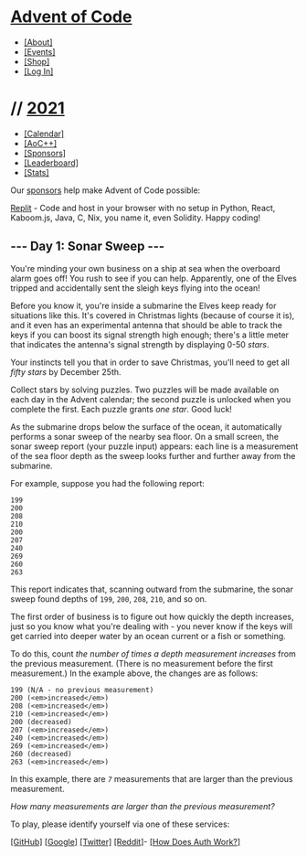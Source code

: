 # [Advent of Code](http://adventofcode.com/)

- [[About]](http://adventofcode.com/2021/about)
- [[Events]](http://adventofcode.com/2021/events)
- [[Shop]](https://teespring.com/stores/advent-of-code)
- [[Log In]](http://adventofcode.com/2021/auth/login)

# // [2021](http://adventofcode.com/2021)

- [[Calendar]](http://adventofcode.com/2021)
- [[AoC++]](http://adventofcode.com/2021/support)
- [[Sponsors]](http://adventofcode.com/2021/sponsors)
- [[Leaderboard]](http://adventofcode.com/2021/leaderboard)
- [[Stats]](http://adventofcode.com/2021/stats)

Our [sponsors](http://adventofcode.com/2021/sponsors) help make Advent of Code possible:

[Replit](https://2021-aoc-templates.util.repl.co/) \- Code and host in your browser with no setup in Python, React, Kaboom.js, Java, C, Nix, you name it, even Solidity. Happy coding!

## \-\-\- Day 1: Sonar Sweep ---

You're minding your own business on a ship at sea when the overboard alarm goes off! You rush to see if you can help. Apparently, one of the Elves tripped and accidentally sent the sleigh keys flying into the ocean!

Before you know it, you're inside a submarine the Elves keep ready for situations like this. It's covered in Christmas lights (because of course it is), and it even has an experimental antenna that should be able to track the keys if you can boost its signal strength high enough; there's a little meter that indicates the antenna's signal strength by displaying 0-50 _stars_.

Your instincts tell you that in order to save Christmas, you'll need to get all _fifty stars_ by December 25th.

Collect stars by solving puzzles. Two puzzles will be made available on each day in the Advent calendar; the second puzzle is unlocked when you complete the first. Each puzzle grants _one star_. Good luck!

As the submarine drops below the surface of the ocean, it automatically performs a sonar sweep of the nearby sea floor. On a small screen, the sonar sweep report (your puzzle input) appears: each line is a measurement of the sea floor depth as the sweep looks further and further away from the submarine.

For example, suppose you had the following report:

```
199
200
208
210
200
207
240
269
260
263

```

This report indicates that, scanning outward from the submarine, the sonar sweep found depths of `199`, `200`, `208`, `210`, and so on.

The first order of business is to figure out how quickly the depth increases, just so you know what you're dealing with - you never know if the keys will get carried into deeper water by an ocean current or a fish or something.

To do this, count _the number of times a depth measurement increases_ from the previous measurement. (There is no measurement before the first measurement.) In the example above, the changes are as follows:

```
199 (N/A - no previous measurement)
200 (<em>increased</em>)
208 (<em>increased</em>)
210 (<em>increased</em>)
200 (decreased)
207 (<em>increased</em>)
240 (<em>increased</em>)
269 (<em>increased</em>)
260 (decreased)
263 (<em>increased</em>)

```

In this example, there are _`7`_ measurements that are larger than the previous measurement.

_How many measurements are larger than the previous measurement?_

To play, please identify yourself via one of these services:

[[GitHub]](http://adventofcode.com/auth/github) [[Google]](http://adventofcode.com/auth/google) [[Twitter]](http://adventofcode.com/auth/twitter) [[Reddit]](http://adventofcode.com/auth/reddit)\- [[How Does Auth Work?]](http://adventofcode.com/about#faq_auth)


